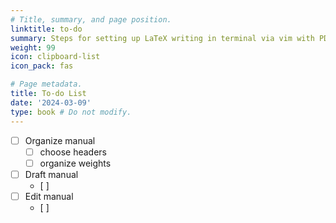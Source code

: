 ```yaml
---
# Title, summary, and page position.
linktitle: to-do
summary: Steps for setting up LaTeX writing in terminal via vim with PDF link support
weight: 99
icon: clipboard-list
icon_pack: fas

# Page metadata.
title: To-do List
date: '2024-03-09'
type: book # Do not modify.
---
```



- [ ] Organize manual
    - [ ] choose headers
    - [ ] organize weights
- [ ] Draft manual
    - [ ] 
- [ ] Edit manual
    - [ ] 



